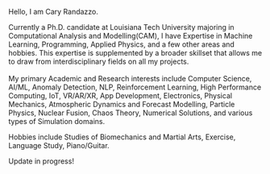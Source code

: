 Hello, I am Cary Randazzo. 
<br>

Currently a Ph.D. candidate at Louisiana Tech University majoring in Computational Analysis and Modelling(CAM), I have Expertise in Machine Learning, Programming, Applied Physics, and a few other areas and hobbies. This expertise is supplemented by a broader skillset that allows me to draw from interdisciplinary fields on all my projects. 
<br><br>
My primary Academic and Research interests include Computer Science, AI/ML, Anomaly Detection, NLP, Reinforcement Learning, High Performance Computing, IoT, VR/AR/XR, App Development, Electronics, Physical Mechanics, Atmospheric Dynamics and Forecast Modelling, Particle Physics, Nuclear Fusion, Chaos Theory, Numerical Solutions, and various types of Simulation domains. 
<br>

Hobbies include Studies of Biomechanics and Martial Arts, Exercise, Language Study, Piano/Guitar.
<br>

Update in progress!
